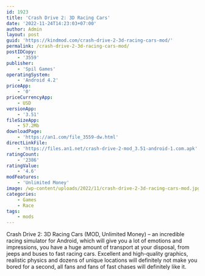 ```yaml
---
id: 1923
title: 'Crash Drive 2: 3D Racing Cars'
date: '2022-11-24T14:23:03+07:00'
author: Admin
layout: post
guid: 'https://kindmod.com/crash-drive-2-3d-racing-cars-mod/'
permalink: /crash-drive-2-3d-racing-cars-mod/
postIDCopy:
    - '3559'
publisher:
    - 'Spil Games'
operatingSystem:
    - 'Android 4.2'
priceApp:
    - '0'
priceCurrencyApp:
    - USD
versionApp:
    - '3.51'
fileSizeApp:
    - 57.2Mb
downloadPage:
    - 'https://an1.com/file_3559-dw.html'
directLinkFile:
    - 'https://files.an1.net/crash-drive-2-mod_3.51-android-1.com.apk'
ratingCount:
    - '2386'
ratingValue:
    - '4.6'
modFeatures:
    - 'Unlimited Money'
image: /wp-content/uploads/2022/11/crash-drive-2-3d-racing-cars-mod.jpg
categories:
    - Games
    - Race
tags:
    - mods
---
```


Crash Drive 2: 3D Racing Cars (MOD, Unlimited Money) – an incredible racing simulator for Android, which will give you a lot of emotions and impressions, you have a huge amount of transport at your disposal, from jeeps and buses to fast racing cars. Excellent and high-quality graphics, realistic physics and dozens of unique locations will definitely not make you bored for a second, all fans and fans of fast chases will definitely like it.